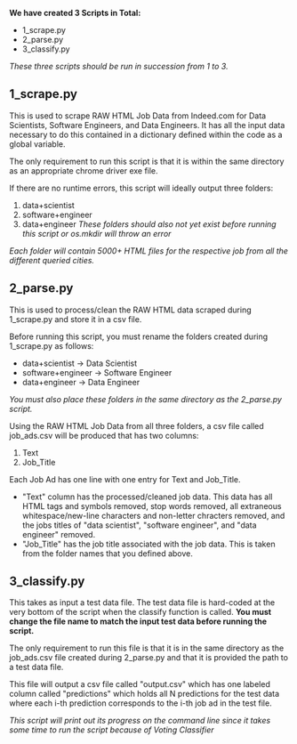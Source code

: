 **We have created 3 Scripts in Total:**
- 1_scrape.py
- 2_parse.py
- 3_classify.py

*These three scripts should be run in succession from 1 to 3.*


## 1_scrape.py
This is used to scrape RAW HTML Job Data from Indeed.com for Data Scientists, Software Engineers, and Data Engineers.
It has all the input data necessary to do this contained in a dictionary defined within the code as a global variable.

The only requirement to run this script is that it is within the same directory as an appropriate chrome driver exe file.

If there are no runtime errors, this script will ideally output three folders:
1. data+scientist
2. software+engineer
3. data+engineer
*These folders should also not yet exist before running this script or os.mkdir will throw an error*

*Each folder will contain 5000+ HTML files for the respective job from all the different queried cities.*


## 2_parse.py
This is used to process/clean the RAW HTML data scraped during 1_scrape.py and store it in a csv file.

Before running this script, you must rename the folders created during 1_scrape.py as follows:
- data+scientist -> Data Scientist
- software+engineer -> Software Engineer
- data+engineer -> Data Engineer

*You must also place these folders in the same directory as the 2_parse.py script.*

Using the RAW HTML Job Data from all three folders, a csv file called job_ads.csv will be produced that has two columns:
1. Text
2. Job_Title

Each Job Ad has one line with one entry for Text and Job_Title.
- "Text" column has the processed/cleaned job data.  This data has all HTML tags and symbols removed, stop words removed, all extraneous whitespace/new-line characters and non-letter chracters removed, and the jobs titles of "data scientist", "software engineer", and "data engineer" removed.
- "Job_Title" has the job title associated with the job data.  This is taken from the folder names that you defined above.


## 3_classify.py
This takes as input a test data file.  The test data file is hard-coded at the very bottom of the script when the classify function is called.  **You must change the file name to match the input test data before running the script.**

The only requirement to run this file is that it is in the same directory as the job_ads.csv file created during 2_parse.py and that it is provided the path to a test data file.

This file will output a csv file called "output.csv" which has one labeled column called "predictions" which holds all N predictions for the test data where each i-th prediction corresponds to the i-th job ad in the test file.

*This script will print out its progress on the command line since it takes some time to run the script because of Voting Classifier*
